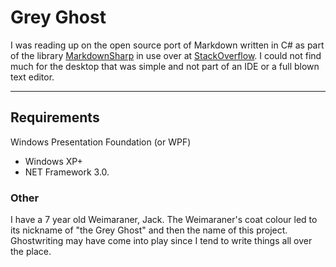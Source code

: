# Grey Ghost

I was reading up on the open source port of Markdown written in C# as part of the library [MarkdownSharp][1] in use over at [StackOverflow][2]. I could not find much for the desktop that was simple and not part of an IDE or a full blown text editor.

---

## Requirements

Windows Presentation Foundation (or WPF)

* Windows XP+
* NET Framework 3.0.

### Other

I have a 7 year old Weimaraner, Jack. The Weimaraner's coat colour led to its nickname of "the Grey Ghost" and then the name of this project. Ghostwriting may have come into play since I tend to write things all over the place.  

[1]: http://code.google.com/p/markdownsharp/ "MarkdownSharp"
[2]: http://stackoverflow.com/ "Stack Overflow"

